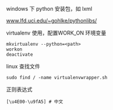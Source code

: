 windows 下 python 安装包，如 lxml

www.lfd.uci.edu/~gohlke/pythonlibs/



virtualenv 使用，配置WORK_ON 环境变量

```shell
mkvirtualenv --python=<path>
workon
deactivate
```



linux 查找文件

```shell
sudo find / -name virtualenvwrapper.sh
```



正则表达式

```
[\u4E00-\u9fA5] # 中文
```

